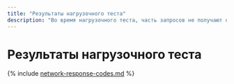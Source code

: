 ```yaml
---
title: "Результаты нагрузочного теста"
description: "Во время нагрузочного теста, часть запросов не получают ответ от нагружаемого сервиса, а по разным причинам завершаются с ошибкой. Это может быть ошибка протокола, таймаут, или внутренняя ошибка генератора. В случае успеха на графике сетевых кодов возвращается 0. Трактовка остальных кодов представлена в таблице."
---
```


# Результаты нагрузочного теста

{% include [network-response-codes.md](../../_includes/load-testing/network-response-codes.md) %}